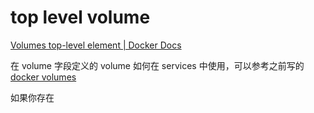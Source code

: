# top level volume

[Volumes top-level element | Docker Docs](https://docs.docker.com/reference/compose-file/volumes/)

在 volume 字段定义的 volume 如何在 services 中使用，可以参考之前写的 [docker volumes](../04-storage/docker-volume.md)

如果你存在